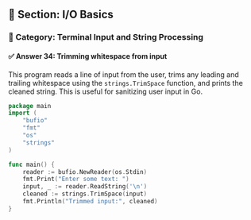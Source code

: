## 📘 Section: I/O Basics  
### 🔹 Category: Terminal Input and String Processing  
#### ✅ Answer 34: Trimming whitespace from input

This program reads a line of input from the user, trims any leading and trailing whitespace using the `strings.TrimSpace` function, and prints the cleaned string. This is useful for sanitizing user input in Go.

```go
package main
import (
    "bufio"
    "fmt"
    "os"
    "strings"
)

func main() {
    reader := bufio.NewReader(os.Stdin)
    fmt.Print("Enter some text: ")
    input, _ := reader.ReadString('\n')
    cleaned := strings.TrimSpace(input)
    fmt.Println("Trimmed input:", cleaned)
}
```
